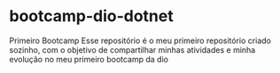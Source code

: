 # bootcamp-dio-dotnet
Primeiro Bootcamp
Esse repositório é o meu primeiro repositório criado sozinho, com o objetivo de compartilhar minhas atividades e minha evolução no meu primeiro bootcamp da dio
